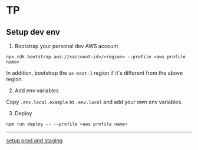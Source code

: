 # TP

## Setup dev env
1. Bootstrap your personal dev AWS account

`npx cdk bootstrap aws://<account-id>/<region> --profile <aws profile name>`

In addition, bootstrap the `us-east-1` region if it's different from the above region.

2. Add env variables

Copy `.env.local.example` to `.env.local` and add your own env variables.

3. Deploy

`npm run deploy -- --profile <aws profile name>`

----

[setup prod and staging](README-prod-setup.md)
